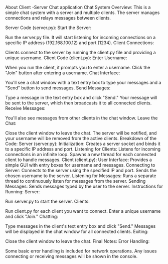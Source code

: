 About Client -Server Chat application
Chat System Overview:
This is a simple chat system with a server and multiple clients. The server manages connections and relays messages between clients.

Server Code (server.py):
Start the Server:

Run the server.py file. It will start listening for incoming connections on a specific IP address (192.168.100.12) and port (1234).
Client Connections:

Clients connect to the server by running the client.py file and providing a unique username.
Client Code (client.py):
Enter Username:

When you run the client, it prompts you to enter a username.
Click the "Join" button after entering a username.
Chat Interface:

You'll see a chat window with a text entry box to type your messages and a "Send" button to send messages.
Send Messages:

Type a message in the text entry box and click "Send."
Your message will be sent to the server, which then broadcasts it to all connected clients.
Receive Messages:

You'll also see messages from other clients in the chat window.
Leave the Chat:

Close the client window to leave the chat. The server will be notified, and your username will be removed from the active clients.
Breakdown of the Code:
Server (server.py):
Initialization:
Creates a server socket and binds it to a specific IP address and port.
Listening for Clients:
Listens for incoming connections in an infinite loop.
Spawns a new thread for each connected client to handle messages.
Client (client.py):
User Interface:
Provides a simple GUI with entry boxes for username and messages.
Connecting to Server:
Connects to the server using the specified IP and port.
Sends the chosen username to the server.
Listening for Messages:
Runs a separate thread to continuously listen for messages from the server.
Sending Messages:
Sends messages typed by the user to the server.
Instructions for Running:
Server:

Run server.py to start the server.
Clients:

Run client.py for each client you want to connect.
Enter a unique username and click "Join."
Chatting:

Type messages in the client's text entry box and click "Send."
Messages will be displayed in the chat window for all connected clients.
Exiting:

Close the client window to leave the chat.
Final Notes:
Error Handling:

Some basic error handling is included for network operations.
Any issues connecting or receiving messages will be shown in the console.
